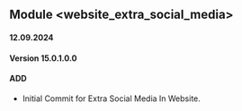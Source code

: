 ## Module <website_extra_social_media>

#### 12.09.2024
#### Version 15.0.1.0.0
#### ADD

- Initial Commit for Extra Social Media In Website.
